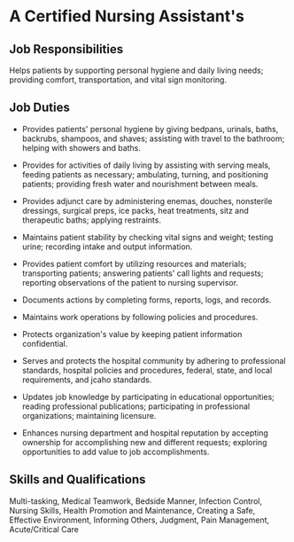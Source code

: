 # A Certified Nursing Assistant&apos;s

## Job Responsibilities

Helps patients by supporting personal hygiene and daily living needs; providing comfort, transportation, and vital sign monitoring.

## Job Duties

* Provides patients&apos; personal hygiene by giving bedpans, urinals, baths, backrubs, shampoos, and shaves; assisting with travel to the bathroom; helping with showers and baths.

* Provides for activities of daily living by assisting with serving meals, feeding patients as necessary; ambulating, turning, and positioning patients; providing fresh water and nourishment between meals.

* Provides adjunct care by administering enemas, douches, nonsterile dressings, surgical preps, ice packs, heat treatments, sitz and therapeutic baths; applying restraints.

* Maintains patient stability by checking vital signs and weight; testing urine; recording intake and output information.

* Provides patient comfort by utilizing resources and materials; transporting patients; answering patients&apos; call lights and requests; reporting observations of the patient to nursing supervisor.

* Documents actions by completing forms, reports, logs, and records.

* Maintains work operations by following policies and procedures.

* Protects organization&apos;s value by keeping patient information confidential.

* Serves and protects the hospital community by adhering to professional standards, hospital policies and procedures, federal, state, and local requirements, and jcaho standards.

* Updates job knowledge by participating in educational opportunities; reading professional publications; participating in professional organizations; maintaining licensure.

* Enhances nursing department and hospital reputation by accepting ownership for accomplishing new and different requests; exploring opportunities to add value to job accomplishments.

## Skills and Qualifications

Multi-tasking, Medical Teamwork, Bedside Manner, Infection Control, Nursing Skills, Health Promotion and Maintenance, Creating a Safe, Effective Environment, Informing Others, Judgment, Pain Management, Acute/Critical Care

